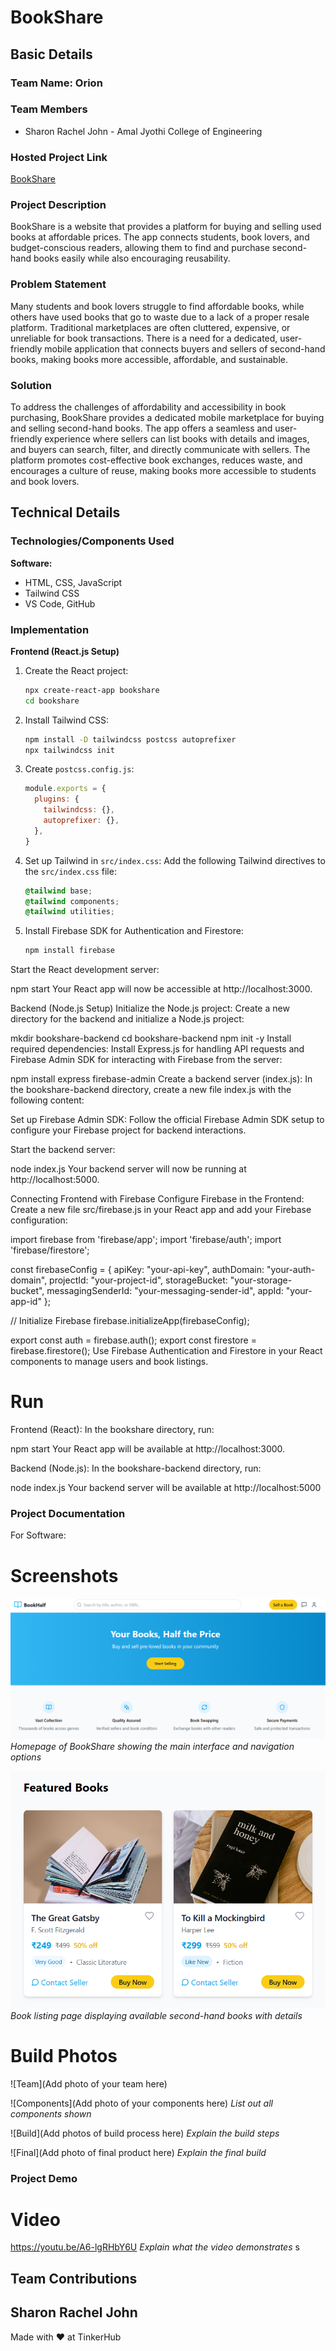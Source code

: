 # BookShare

## Basic Details

### Team Name: Orion

### Team Members

- Sharon Rachel John - Amal Jyothi College of Engineering

### Hosted Project Link

[BookShare](https://book-share-new.vercel.app/)

### Project Description

BookShare is a website that provides a platform for buying and selling used books at affordable prices. The app connects students, book lovers, and budget-conscious readers, allowing them to find and purchase second-hand books easily while also encouraging reusability.

### Problem Statement

Many students and book lovers struggle to find affordable books, while others have used books that go to waste due to a lack of a proper resale platform. Traditional marketplaces are often cluttered, expensive, or unreliable for book transactions. There is a need for a dedicated, user-friendly mobile application that connects buyers and sellers of second-hand books, making books more accessible, affordable, and sustainable.

### Solution

To address the challenges of affordability and accessibility in book purchasing, BookShare provides a dedicated mobile marketplace for buying and selling second-hand books. The app offers a seamless and user-friendly experience where sellers can list books with details and images, and buyers can search, filter, and directly communicate with sellers. The platform promotes cost-effective book exchanges, reduces waste, and encourages a culture of reuse, making books more accessible to students and book lovers.

## Technical Details

### Technologies/Components Used

**Software:**

- HTML, CSS, JavaScript
- Tailwind CSS
- VS Code, GitHub

### Implementation

**Frontend (React.js Setup)**

1. Create the React project:

   ```sh
   npx create-react-app bookshare
   cd bookshare
   ```
2. Install Tailwind CSS:

   ```sh
   npm install -D tailwindcss postcss autoprefixer
   npx tailwindcss init
   ```
3. Create `postcss.config.js`:

   ```js
   module.exports = {
     plugins: {
       tailwindcss: {},
       autoprefixer: {},
     },
   }
   ```
4. Set up Tailwind in `src/index.css`: Add the following Tailwind directives to the `src/index.css` file:

   ```css
   @tailwind base;
   @tailwind components;
   @tailwind utilities;
   ```
5. Install Firebase SDK for Authentication and Firestore:

   ```sh
   npm install firebase
   ```

Start the React development server:

npm start
Your React app will now be accessible at http://localhost:3000.

Backend (Node.js Setup)
Initialize the Node.js project: Create a new directory for the backend and initialize a Node.js project:

mkdir bookshare-backend
cd bookshare-backend
npm init -y
Install required dependencies: Install Express.js for handling API requests and Firebase Admin SDK for interacting with Firebase from the server:

npm install express firebase-admin
Create a backend server (index.js): In the bookshare-backend directory, create a new file index.js with the following content:

Set up Firebase Admin SDK: Follow the official Firebase Admin SDK setup to configure your Firebase project for backend interactions.

Start the backend server:

node index.js
Your backend server will now be running at http://localhost:5000.

Connecting Frontend with Firebase
Configure Firebase in the Frontend: Create a new file src/firebase.js in your React app and add your Firebase configuration:

import firebase from 'firebase/app';
import 'firebase/auth';
import 'firebase/firestore';

const firebaseConfig = {
apiKey: "your-api-key",
authDomain: "your-auth-domain",
projectId: "your-project-id",
storageBucket: "your-storage-bucket",
messagingSenderId: "your-messaging-sender-id",
appId: "your-app-id"
};

// Initialize Firebase
firebase.initializeApp(firebaseConfig);

export const auth = firebase.auth();
export const firestore = firebase.firestore();
Use Firebase Authentication and Firestore in your React components to manage users and book listings.

# Run

Frontend (React):
In the bookshare directory, run:

npm start
Your React app will be available at http://localhost:3000.

Backend (Node.js):
In the bookshare-backend directory, run:

node index.js
Your backend server will be available at http://localhost:5000

### Project Documentation

For Software:

# Screenshots

![Screenshot1](./2.png)
*Homepage of BookShare showing the main interface and navigation options*

![Screenshot2](./1.png)
*Book listing page displaying available second-hand books with details*

# Build Photos

![Team](Add photo of your team here)

![Components](Add photo of your components here)
*List out all components shown*

![Build](Add photos of build process here)
*Explain the build steps*

![Final](Add photo of final product here)
*Explain the final build*

### Project Demo

# Video

https://youtu.be/A6-lgRHbY6U
*Explain what the video demonstrates*
s
## Team Contributions

Sharon Rachel John
------------------

Made with ❤️ at TinkerHub

